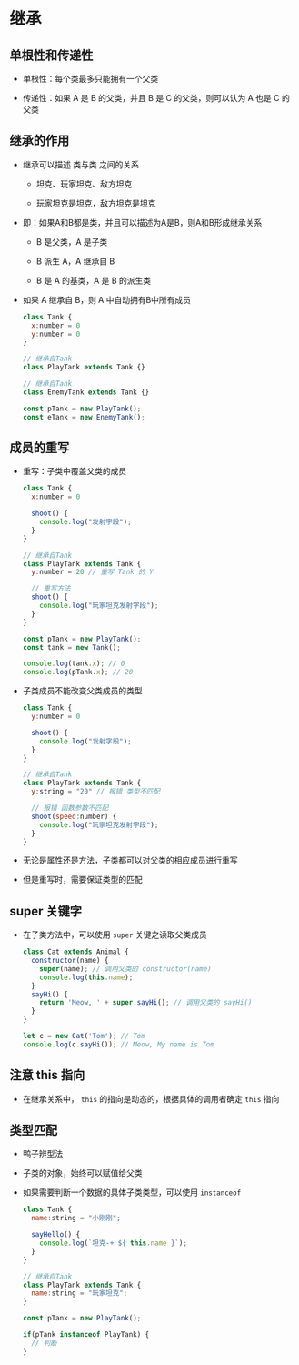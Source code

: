 # 继承

## 单根性和传递性

+ 单根性：每个类最多只能拥有一个父类

+ 传递性：如果 A 是 B 的父类，并且 B 是 C 的父类，则可以认为 A 也是 C 的父类

## 继承的作用

+ 继承可以描述 类与类 之间的关系

  + 坦克、玩家坦克、敌方坦克

  + 玩家坦克是坦克，敌方坦克是坦克

+ 即：如果A和B都是类，并且可以描述为A是B，则A和B形成继承关系

  + B 是父类，A 是子类

  + B 派生 A，A 继承自 B

  + B 是 A 的基类，A 是 B 的派生类

+ 如果 A 继承自 B，则 A 中自动拥有B中所有成员

    ```js
    class Tank {
      x:number = 0
      y:number = 0
    }

    // 继承自Tank
    class PlayTank extends Tank {}

    // 继承自Tank
    class EnemyTank extends Tank {}

    const pTank = new PlayTank();
    const eTank = new EnemyTank();
    ```

## 成员的重写

+ 重写：子类中覆盖父类的成员

    ```js
    class Tank {
      x:number = 0

      shoot() {
        console.log("发射字段");
      }
    }

    // 继承自Tank
    class PlayTank extends Tank {
      y:number = 20 // 重写 Tank 的 Y

      // 重写方法
      shoot() {
        console.log("玩家坦克发射字段");
      }
    }

    const pTank = new PlayTank();
    const tank = new Tank();

    console.log(tank.x); // 0
    console.log(pTank.x); // 20
    ```

+ 子类成员不能改变父类成员的类型

    ```js
    class Tank {
      y:number = 0

      shoot() {
        console.log("发射字段");
      }
    }

    // 继承自Tank
    class PlayTank extends Tank {
      y:string = "20" // 报错 类型不匹配

      // 报错 函数参数不匹配
      shoot(speed:number) {
        console.log("玩家坦克发射字段");
      }
    }
    ```

+ 无论是属性还是方法，子类都可以对父类的相应成员进行重写

+ 但是重写时，需要保证类型的匹配

## super 关键字

+ 在子类方法中，可以使用 `super` 关键之读取父类成员

    ```js
    class Cat extends Animal {
      constructor(name) {
        super(name); // 调用父类的 constructor(name)
        console.log(this.name);
      }
      sayHi() {
        return 'Meow, ' + super.sayHi(); // 调用父类的 sayHi()
      }
    }

    let c = new Cat('Tom'); // Tom
    console.log(c.sayHi()); // Meow, My name is Tom
    ```

## 注意 this 指向

+ 在继承关系中， `this` 的指向是动态的，根据具体的调用者确定 `this` 指向

## 类型匹配

+ 鸭子辨型法

+ 子类的对象，始终可以赋值给父类

+ 如果需要判断一个数据的具体子类类型，可以使用 `instanceof`

    ```js
    class Tank {
      name:string = "小刚刚";

      sayHello() {
        console.log(`坦克-+ ${ this.name }`);
      }
    }

    // 继承自Tank
    class PlayTank extends Tank {
      name:string = "玩家坦克";
    }

    const pTank = new PlayTank();

    if(pTank instanceof PlayTank) {
      // 判断
    }
    ```
